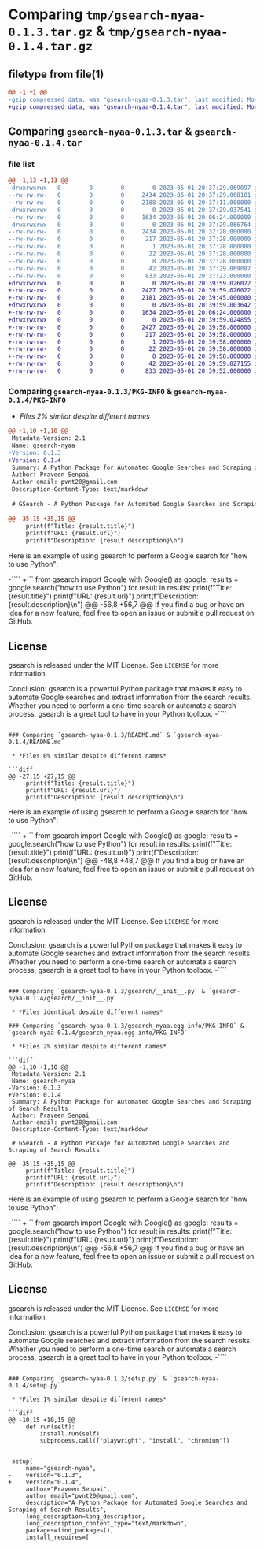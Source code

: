 # Comparing `tmp/gsearch-nyaa-0.1.3.tar.gz` & `tmp/gsearch-nyaa-0.1.4.tar.gz`

## filetype from file(1)

```diff
@@ -1 +1 @@
-gzip compressed data, was "gsearch-nyaa-0.1.3.tar", last modified: Mon May  1 20:37:29 2023, max compression
+gzip compressed data, was "gsearch-nyaa-0.1.4.tar", last modified: Mon May  1 20:39:59 2023, max compression
```

## Comparing `gsearch-nyaa-0.1.3.tar` & `gsearch-nyaa-0.1.4.tar`

### file list

```diff
@@ -1,13 +1,13 @@
-drwxrwxrwx   0        0        0        0 2023-05-01 20:37:29.069097 gsearch-nyaa-0.1.3/
--rw-rw-rw-   0        0        0     2434 2023-05-01 20:37:29.068101 gsearch-nyaa-0.1.3/PKG-INFO
--rw-rw-rw-   0        0        0     2188 2023-05-01 20:37:11.000000 gsearch-nyaa-0.1.3/README.md
-drwxrwxrwx   0        0        0        0 2023-05-01 20:37:29.037541 gsearch-nyaa-0.1.3/gsearch/
--rw-rw-rw-   0        0        0     1634 2023-05-01 20:06:24.000000 gsearch-nyaa-0.1.3/gsearch/__init__.py
-drwxrwxrwx   0        0        0        0 2023-05-01 20:37:29.066764 gsearch-nyaa-0.1.3/gsearch_nyaa.egg-info/
--rw-rw-rw-   0        0        0     2434 2023-05-01 20:37:28.000000 gsearch-nyaa-0.1.3/gsearch_nyaa.egg-info/PKG-INFO
--rw-rw-rw-   0        0        0      217 2023-05-01 20:37:28.000000 gsearch-nyaa-0.1.3/gsearch_nyaa.egg-info/SOURCES.txt
--rw-rw-rw-   0        0        0        1 2023-05-01 20:37:28.000000 gsearch-nyaa-0.1.3/gsearch_nyaa.egg-info/dependency_links.txt
--rw-rw-rw-   0        0        0       22 2023-05-01 20:37:28.000000 gsearch-nyaa-0.1.3/gsearch_nyaa.egg-info/requires.txt
--rw-rw-rw-   0        0        0        8 2023-05-01 20:37:28.000000 gsearch-nyaa-0.1.3/gsearch_nyaa.egg-info/top_level.txt
--rw-rw-rw-   0        0        0       42 2023-05-01 20:37:29.069097 gsearch-nyaa-0.1.3/setup.cfg
--rw-rw-rw-   0        0        0      833 2023-05-01 20:37:23.000000 gsearch-nyaa-0.1.3/setup.py
+drwxrwxrwx   0        0        0        0 2023-05-01 20:39:59.026022 gsearch-nyaa-0.1.4/
+-rw-rw-rw-   0        0        0     2427 2023-05-01 20:39:59.026022 gsearch-nyaa-0.1.4/PKG-INFO
+-rw-rw-rw-   0        0        0     2181 2023-05-01 20:39:45.000000 gsearch-nyaa-0.1.4/README.md
+drwxrwxrwx   0        0        0        0 2023-05-01 20:39:59.003642 gsearch-nyaa-0.1.4/gsearch/
+-rw-rw-rw-   0        0        0     1634 2023-05-01 20:06:24.000000 gsearch-nyaa-0.1.4/gsearch/__init__.py
+drwxrwxrwx   0        0        0        0 2023-05-01 20:39:59.024855 gsearch-nyaa-0.1.4/gsearch_nyaa.egg-info/
+-rw-rw-rw-   0        0        0     2427 2023-05-01 20:39:58.000000 gsearch-nyaa-0.1.4/gsearch_nyaa.egg-info/PKG-INFO
+-rw-rw-rw-   0        0        0      217 2023-05-01 20:39:58.000000 gsearch-nyaa-0.1.4/gsearch_nyaa.egg-info/SOURCES.txt
+-rw-rw-rw-   0        0        0        1 2023-05-01 20:39:58.000000 gsearch-nyaa-0.1.4/gsearch_nyaa.egg-info/dependency_links.txt
+-rw-rw-rw-   0        0        0       22 2023-05-01 20:39:58.000000 gsearch-nyaa-0.1.4/gsearch_nyaa.egg-info/requires.txt
+-rw-rw-rw-   0        0        0        8 2023-05-01 20:39:58.000000 gsearch-nyaa-0.1.4/gsearch_nyaa.egg-info/top_level.txt
+-rw-rw-rw-   0        0        0       42 2023-05-01 20:39:59.027155 gsearch-nyaa-0.1.4/setup.cfg
+-rw-rw-rw-   0        0        0      833 2023-05-01 20:39:52.000000 gsearch-nyaa-0.1.4/setup.py
```

### Comparing `gsearch-nyaa-0.1.3/PKG-INFO` & `gsearch-nyaa-0.1.4/PKG-INFO`

 * *Files 2% similar despite different names*

```diff
@@ -1,10 +1,10 @@
 Metadata-Version: 2.1
 Name: gsearch-nyaa
-Version: 0.1.3
+Version: 0.1.4
 Summary: A Python Package for Automated Google Searches and Scraping of Search Results
 Author: Praveen Senpai
 Author-email: pvnt20@gmail.com
 Description-Content-Type: text/markdown
 
 # GSearch - A Python Package for Automated Google Searches and Scraping of Search Results
 
@@ -35,15 +35,15 @@
     print(f"Title: {result.title}")
     print(f"URL: {result.url}")
     print(f"Description: {result.description}\n")
 ```
 
 Here is an example of using gsearch to perform a Google search for "how to use Python":
 
-````
+```
 from gsearch import Google
 with Google() as google:
     results = google.search("how to use Python")
     for result in results:
         print(f"Title: {result.title}")
         print(f"URL: {result.url}")
         print(f"Description: {result.description}\n")
@@ -56,8 +56,7 @@
 If you find a bug or have an idea for a new feature, feel free to open an issue or submit a pull request on GitHub.
 
 ## License
 
 gsearch is released under the MIT License. See `LICENSE` for more information.
 
 Conclusion: gsearch is a powerful Python package that makes it easy to automate Google searches and extract information from the search results. Whether you need to perform a one-time search or automate a search process, gsearch is a great tool to have in your Python toolbox.
-````
```

### Comparing `gsearch-nyaa-0.1.3/README.md` & `gsearch-nyaa-0.1.4/README.md`

 * *Files 0% similar despite different names*

```diff
@@ -27,15 +27,15 @@
     print(f"Title: {result.title}")
     print(f"URL: {result.url}")
     print(f"Description: {result.description}\n")
 ```
 
 Here is an example of using gsearch to perform a Google search for "how to use Python":
 
-````
+```
 from gsearch import Google
 with Google() as google:
     results = google.search("how to use Python")
     for result in results:
         print(f"Title: {result.title}")
         print(f"URL: {result.url}")
         print(f"Description: {result.description}\n")
@@ -48,8 +48,7 @@
 If you find a bug or have an idea for a new feature, feel free to open an issue or submit a pull request on GitHub.
 
 ## License
 
 gsearch is released under the MIT License. See `LICENSE` for more information.
 
 Conclusion: gsearch is a powerful Python package that makes it easy to automate Google searches and extract information from the search results. Whether you need to perform a one-time search or automate a search process, gsearch is a great tool to have in your Python toolbox.
-````
```

### Comparing `gsearch-nyaa-0.1.3/gsearch/__init__.py` & `gsearch-nyaa-0.1.4/gsearch/__init__.py`

 * *Files identical despite different names*

### Comparing `gsearch-nyaa-0.1.3/gsearch_nyaa.egg-info/PKG-INFO` & `gsearch-nyaa-0.1.4/gsearch_nyaa.egg-info/PKG-INFO`

 * *Files 2% similar despite different names*

```diff
@@ -1,10 +1,10 @@
 Metadata-Version: 2.1
 Name: gsearch-nyaa
-Version: 0.1.3
+Version: 0.1.4
 Summary: A Python Package for Automated Google Searches and Scraping of Search Results
 Author: Praveen Senpai
 Author-email: pvnt20@gmail.com
 Description-Content-Type: text/markdown
 
 # GSearch - A Python Package for Automated Google Searches and Scraping of Search Results
 
@@ -35,15 +35,15 @@
     print(f"Title: {result.title}")
     print(f"URL: {result.url}")
     print(f"Description: {result.description}\n")
 ```
 
 Here is an example of using gsearch to perform a Google search for "how to use Python":
 
-````
+```
 from gsearch import Google
 with Google() as google:
     results = google.search("how to use Python")
     for result in results:
         print(f"Title: {result.title}")
         print(f"URL: {result.url}")
         print(f"Description: {result.description}\n")
@@ -56,8 +56,7 @@
 If you find a bug or have an idea for a new feature, feel free to open an issue or submit a pull request on GitHub.
 
 ## License
 
 gsearch is released under the MIT License. See `LICENSE` for more information.
 
 Conclusion: gsearch is a powerful Python package that makes it easy to automate Google searches and extract information from the search results. Whether you need to perform a one-time search or automate a search process, gsearch is a great tool to have in your Python toolbox.
-````
```

### Comparing `gsearch-nyaa-0.1.3/setup.py` & `gsearch-nyaa-0.1.4/setup.py`

 * *Files 1% similar despite different names*

```diff
@@ -10,15 +10,15 @@
     def run(self):
         install.run(self)
         subprocess.call(["playwright", "install", "chromium"])
 
 
 setup(
     name="gsearch-nyaa",
-    version="0.1.3",
+    version="0.1.4",
     author="Praveen Senpai",
     author_email="pvnt20@gmail.com",
     description="A Python Package for Automated Google Searches and Scraping of Search Results",
     long_description=long_description,
     long_description_content_type="text/markdown",
     packages=find_packages(),
     install_requires=[
```

